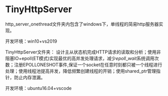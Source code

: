 # TinyHttpServer

http_server_onethread文件夹内包含了windows下，单线程的简易http服务器实现。

开发环境：win10+vs2019

TinyHttpServer文件夹：
设计主从状态机完成HTTP请求的读取和分析；使用非阻塞IO+epoll(ET模式)实现最优的高并发处理请求，减少$epoll\_wait$系统调用次数；注册EPOLLONESHOT事件,保证一个socket在任意时刻都只被一个线程进行处理；使用线程池提高并发，降低频繁创建线程的开销；使用shared\_ptr管理指针，防止内存泄漏。

开发环境：ubuntu16.04+vscode
